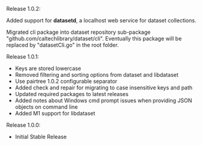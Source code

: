Release 1.0.2:

Added support for __datasetd__, a localhost web service for
dataset collections.

Migrated cli package into dataset repository sub-package "github.com/caltechlibrary/dataset/cli". Eventually this package will be replaced by "datasetCli.go" in the root folder.

Release 1.0.1:

- Keys are stored lowercase
- Removed filtering and sorting options from dataset and libdataset
- Use pairtree 1.0.2 configurable separator
- Added check and repair for migrating to case insensitive keys and path
- Updated required packages to latest releases
- Added notes about Windows cmd prompt issues when providing JSON objects on command line
- Added M1 support for libdataset

Release 1.0.0:

- Initial Stable Release

